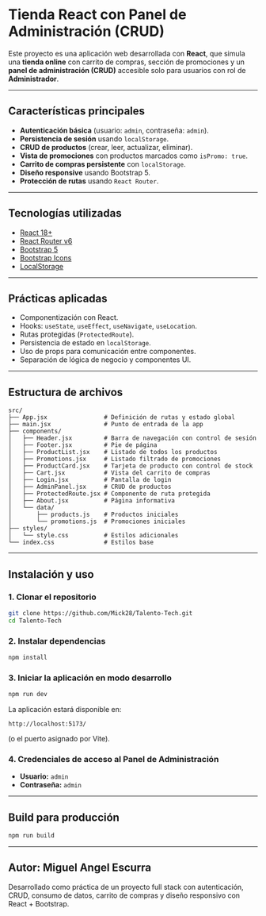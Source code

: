 # Tienda React con Panel de Administración (CRUD)

Este proyecto es una aplicación web desarrollada con **React**, que simula una **tienda online** con carrito de compras, sección de promociones y un **panel de administración (CRUD)** accesible solo para usuarios con rol de **Administrador**.

---

## **Características principales**
- **Autenticación básica** (usuario: `admin`, contraseña: `admin`).
- **Persistencia de sesión** usando `localStorage`.
- **CRUD de productos** (crear, leer, actualizar, eliminar).
- **Vista de promociones** con productos marcados como `isPromo: true`.
- **Carrito de compras persistente** con `localStorage`.
- **Diseño responsive** usando Bootstrap 5.
- **Protección de rutas** usando `React Router`.

---

## **Tecnologías utilizadas**
- [React 18+](https://reactjs.org/)
- [React Router v6](https://reactrouter.com/)
- [Bootstrap 5](https://getbootstrap.com/)
- [Bootstrap Icons](https://icons.getbootstrap.com/)
- [LocalStorage](https://developer.mozilla.org/en-US/docs/Web/API/Window/localStorage)

---

## **Prácticas aplicadas**
- Componentización con React.
- Hooks: `useState`, `useEffect`, `useNavigate`, `useLocation`.
- Rutas protegidas (`ProtectedRoute`).
- Persistencia de estado en `localStorage`.
- Uso de props para comunicación entre componentes.
- Separación de lógica de negocio y componentes UI.

---

## **Estructura de archivos**
```
src/
├── App.jsx                # Definición de rutas y estado global
├── main.jsx               # Punto de entrada de la app
├── components/
│   ├── Header.jsx         # Barra de navegación con control de sesión
│   ├── Footer.jsx         # Pie de página
│   ├── ProductList.jsx    # Listado de todos los productos
│   ├── Promotions.jsx     # Listado filtrado de promociones
│   ├── ProductCard.jsx    # Tarjeta de producto con control de stock
│   ├── Cart.jsx           # Vista del carrito de compras
│   ├── Login.jsx          # Pantalla de login
│   ├── AdminPanel.jsx     # CRUD de productos
│   ├── ProtectedRoute.jsx # Componente de ruta protegida
│   ├── About.jsx          # Página informativa
│   └── data/
│       ├── products.js    # Productos iniciales
│       └── promotions.js  # Promociones iniciales
├── styles/
│   └── style.css          # Estilos adicionales
└── index.css              # Estilos base
```

---

## **Instalación y uso**

### **1. Clonar el repositorio**
```bash
git clone https://github.com/Mick28/Talento-Tech.git
cd Talento-Tech
```

### **2. Instalar dependencias**
```bash
npm install
```

### **3. Iniciar la aplicación en modo desarrollo**
```bash
npm run dev
```
La aplicación estará disponible en:
```
http://localhost:5173/
```
(o el puerto asignado por Vite).

### **4. Credenciales de acceso al Panel de Administración**
- **Usuario:** `admin`
- **Contraseña:** `admin`

---

## **Build para producción**
```bash
npm run build
```

---

## **Autor**: Miguel Angel Escurra
Desarrollado como práctica de un proyecto full stack con autenticación, CRUD, consumo de datos, carrito de compras y diseño responsivo con React + Bootstrap.
